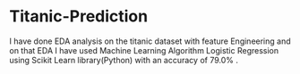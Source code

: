 # Titanic-Prediction
I have done EDA analysis on the titanic dataset with feature Engineering and on that EDA I have used Machine Learning Algorithm Logistic Regression using Scikit Learn library(Python) with an accuracy of 79.0% .
